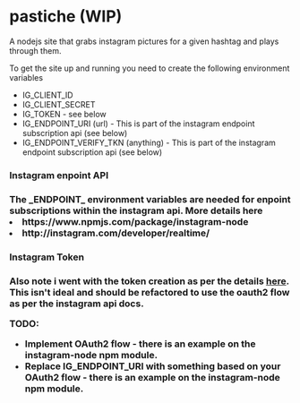 # pastiche (WIP)
A nodejs site that grabs instagram pictures for a given hashtag and plays through them.

To get the site up and running you need to create the following environment variables
<ul>
    <li>IG_CLIENT_ID</li>
    <li>IG_CLIENT_SECRET</li>
    <li>IG_TOKEN - see below</li>
    <li>IG_ENDPOINT_URI (url) - This is part of the instagram endpoint subscription api (see below)</li>
    <li>IG_ENDPOINT_VERIFY_TKN (anything) - This is part of the instagram endpoint subscription api (see below)</li>
</ul>

<h3>Instagram enpoint API<h3>
The _ENDPOINT_ environment variables are needed for enpoint subscriptions within the instagram api. More details here
<li>https://www.npmjs.com/package/instagram-node</li>
<li>http://instagram.com/developer/realtime/</li>

<h3>Instagram Token<h3>
Also note i went with the token creation as per the details <a href="http://jelled.com/instagram/access-token">here</a>.
This isn't ideal and should be refactored to use the oauth2 flow as per 
the instagram api docs.

TODO:
<ul>
<li>Implement OAuth2 flow - there is an example on the instagram-node npm module.</li>
<li>Replace IG_ENDPOINT_URI with something based on your  OAuth2 flow - there is an example on the instagram-node npm module.</li>
</ul>